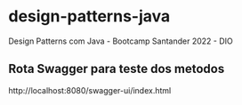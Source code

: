 # design-patterns-java
Design Patterns com Java - Bootcamp Santander 2022 - DIO

## Rota Swagger para teste dos metodos
http://localhost:8080/swagger-ui/index.html
